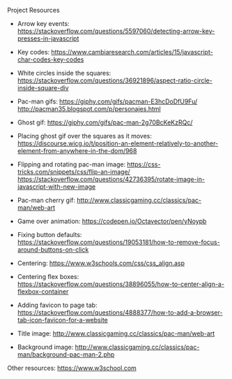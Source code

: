 Project Resources

- Arrow key events: https://stackoverflow.com/questions/5597060/detecting-arrow-key-presses-in-javascript

- Key codes: https://www.cambiaresearch.com/articles/15/javascript-char-codes-key-codes

- White circles inside the squares: https://stackoverflow.com/questions/36921896/aspect-ratio-circle-inside-square-div

- Pac-man gifs: https://giphy.com/gifs/pacman-E3hcDoDfU9Fu/
http://pacman35.blogspot.com/p/personajes.html

- Ghost gif: https://giphy.com/gifs/pac-man-2g70BcKeKzRQc/

- Placing ghost gif over the squares as it moves: https://discourse.wicg.io/t/position-an-element-relatively-to-another-element-from-anywhere-in-the-dom/968

- Flipping and rotating pac-man image:
https://css-tricks.com/snippets/css/flip-an-image/
https://stackoverflow.com/questions/42736395/rotate-image-in-javascript-with-new-image

- Pac-man cherry gif: http://www.classicgaming.cc/classics/pac-man/web-art

- Game over animation: https://codepen.io/Octavector/pen/yNoypb

- Fixing button defaults: https://stackoverflow.com/questions/19053181/how-to-remove-focus-around-buttons-on-click

- Centering: https://www.w3schools.com/css/css_align.asp

- Centering flex boxes: https://stackoverflow.com/questions/38896055/how-to-center-align-a-flexbox-container

- Adding favicon to page tab: https://stackoverflow.com/questions/4888377/how-to-add-a-browser-tab-icon-favicon-for-a-website

- Title image: http://www.classicgaming.cc/classics/pac-man/web-art

- Background image: http://www.classicgaming.cc/classics/pac-man/background-pac-man-2.php

Other resources:
https://www.w3school.com
